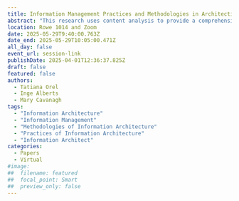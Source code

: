 ```yaml
---
title: Information Management Practices and Methodologies in Architecting Information Systems
abstract: "This research uses content analysis to provide a comprehensive overview of current trends in Information Architecture (IA) for Information Management (IM). It clarifies the IA concept, its elements, design practices, and methodologies. Additionally, it explores the education, roles, and skillsets expected of information architects in today’s job market. This research can be used to train IA stakeholders, define information architect responsibilities, standardize terminology, and develop best practices and standards for IA design. Ultimately, this work contributes to the evolving field of IA by reducing ambiguity and offering pedagogical insights for Library and Information Studies programs."
location: Rowe 1014 and Zoom
date: 2025-05-29T9:40:00.763Z
date_end: 2025-05-29T10:05:00.471Z
all_day: false
event_url: session-link
publishDate: 2025-04-01T12:36:37.825Z
draft: false
featured: false
authors:
  - Tatiana Orel
  - Inge Alberts
  - Mary Cavanagh
tags:
  - "Information Architecture"
  - "Information Management"
  - "Methodologies of Information Architecture"
  - "Practices of Information Architecture"
  - "Information Architect"
categories:
  - Papers
  - Virtual
#image:
##  filename: featured
##  focal_point: Smart
##  preview_only: false
---
```

